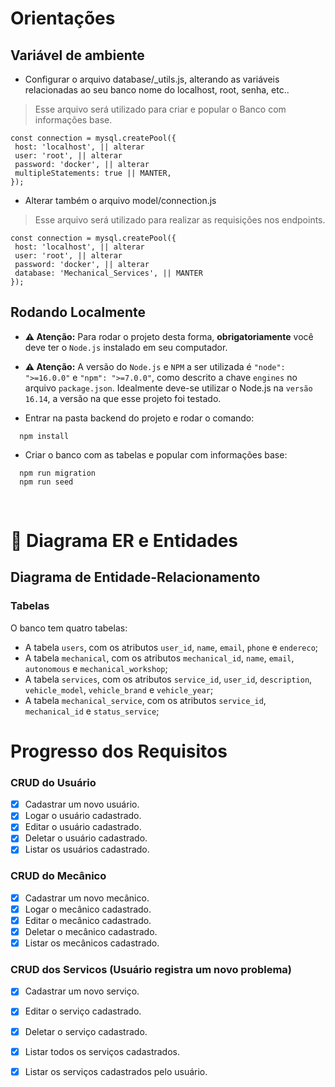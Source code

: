 # Orientações

  ## <strong>Variável de ambiente</strong>

   - Configurar o arquivo database/_utils.js, alterando as variáveis relacionadas ao seu banco nome do localhost, root, senha, etc..
   
   > Esse arquivo será utilizado para criar e popular o Banco com informações base.
   
   ```
   const connection = mysql.createPool({
    host: 'localhost', || alterar
    user: 'root', || alterar
    password: 'docker', || alterar
    multipleStatements: true || MANTER,
   });
   ```
  - Alterar também o arquivo model/connection.js

  > Esse arquivo será utilizado para realizar as requisições nos endpoints.

  ```
  const connection = mysql.createPool({
   host: 'localhost', || alterar
   user: 'root', || alterar
   password: 'docker', || alterar
   database: 'Mechanical_Services', || MANTER
  });
  ```

  ## <strong>Rodando Localmente</strong>

  - **:warning: Atenção:** Para rodar o projeto desta forma, **obrigatoriamente** você deve ter o `Node.js` instalado em seu computador.
  - **:warning: Atenção:** A versão do `Node.js` e `NPM` a ser utilizada é `"node": ">=16.0.0"` e `"npm": ">=7.0.0"`, como descrito a chave `engines` no arquivo `package.json`. Idealmente deve-se utilizar o Node.js na `versão 16.14`, a versão na que esse projeto foi testado.

  - Entrar na pasta backend do projeto e rodar o comando:
  ```
    npm install
  ```
  - Criar o banco com as tabelas e popular com informações base:

  ```
    npm run migration
    npm run seed
  ```

  <br/>

# 🎲 Diagrama ER e Entidades

  ## Diagrama de Entidade-Relacionamento

  ### Tabelas

  O banco tem quatro tabelas: 
  - A tabela `users`, com os atributos `user_id`, `name`, `email`, `phone` e `endereco`;
  - A tabela `mechanical`, com os atributos `mechanical_id`, `name`, `email`, `autonomous` e `mechanical_workshop`;
  - A tabela `services`, com os atributos `service_id`, `user_id`, `description`, `vehicle_model`,  `vehicle_brand` e `vehicle_year`;
  - A tabela `mechanical_service`, com os atributos `service_id`, `mechanical_id` e `status_service`;

# Progresso dos Requisitos

### <strong>CRUD do Usuário</strong>

- [x] Cadastrar um novo usuário.
- [x] Logar o usuário cadastrado.
- [x] Editar o usuário cadastrado.
- [x] Deletar o usuário cadastrado.
- [x] Listar os usuários cadastrado.

### <strong>CRUD do Mecânico</strong>

- [x] Cadastrar um novo mecânico.
- [x] Logar o mecânico cadastrado.
- [x] Editar o mecânico cadastrado.
- [x] Deletar o mecânico cadastrado.
- [x] Listar os mecânicos cadastrado.

### <strong>CRUD dos Servicos (Usuário registra um novo problema)</strong>

- [x] Cadastrar um novo serviço.
- [x] Editar o serviço cadastrado.
- [x] Deletar o serviço cadastrado.
- [x] Listar todos os serviços cadastrados.
- [x] Listar os serviços cadastrados pelo usuário.

